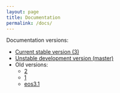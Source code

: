 ```yaml
---
layout: page
title: Documentation
permalink: /docs/
---
```


Documentation versions:

- [Current stable version (3)](3)
- [Unstable development version (master)](master)
- Old versions:
  - [2](2)
  - [1](1)
  - [eos3.1](eos3.1)
